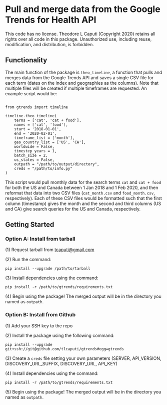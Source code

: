 # Pull and merge data from the Google Trends for Health API

This code has no license. Theodore L Caputi (Copyright 2020) retains all rights over all code in this package. Unauthorized use, including reuse, modification, and distribution, is forbidden.


## Functionality

The main function of the package is `theo_timeline`, a function that pulls and merges data from the Google Trends API and saves a single CSV file for each term (dates on the index and geographies as the columns). Note that multiple files will be created if multiple timeframes are requested. An example script would be:

```

from gtrends import timeline

timeline.theo_timeline(
    terms = ['cat', 'cat + food'],
    names = ['cat', 'food'],
    start = '2018-01-01',
    end = '2020-02-01',
    timeframe_list = ['month'],
    geo_country_list = ['US', 'CA'],
    worldwide = False,
    timestep_years = 1,
    batch_size = 2,
    us_states = False,
    outpath = "/path/to/output/directory",
    creds = "/path/to/info.py"
)

```

This script would pull monthly data for the search terms `cat` and `cat + food` for both the US and Canada between 1 Jan 2018 and 1 Feb 2020, and then reformat that data into two CSV files (`cat_month.csv` and `food_month.csv`, respectively). Each of these CSV files would be formatted such that the first column (timestamp) gives the month and the second and third columns (US and CA) give search queries for the US and Canada, respectively.

## Getting Started

### Option A: Install from tarball

(1) Request tarball from tcaputi@gmail.com

(2) Run the command:

`pip install --upgrade /path/to/tarball`

(3) Install dependencies using the command:

`pip install -r /path/to/gtrends/requirements.txt`

(4) Begin using the package! The merged output will be in the directory you named as `outpath`.

### Option B: Install from Github

(1) Add your SSH key to the repo

(2) Install the package using the following command:

`pip install --upgrade git+ssh://git@github.com/tlcaputi/gtrends#egg=gtrends`

(3) Create a `creds` file setting your own parameters (SERVER, API_VERSION, DISCOVERY_URL_SUFFIX, DISCOVERY_URL, API_KEY)

(4) Install dependencies using the command:

`pip install -r /path/to/gtrends/requirements.txt`

(5) Begin using the package! The merged output will be in the directory you named as `outpath`.
